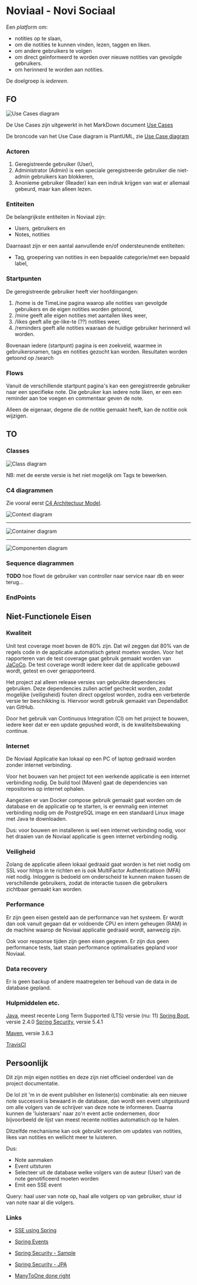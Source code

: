 # Noviaal - Novi Sociaal

Een *platform* om:

* notities op te slaan,
* om die notities te kunnen vinden, lezen, taggen en liken.
* om andere gebruikers te volgen
* om direct geïnformeerd te worden over nieuwe notities van gevolgde gebruikers.
* om herinnerd te worden aan notities.

De doelgroep is *iedereen*.

## FO

![Use Cases diagram](documentatie/FO/use-cases.png)

De Use Cases zijn uitgewerkt in het MarkDown document [Use Cases](./document/FO/use-cases.md)

De broncode van het Use Case diagram is PlantUML, zie [Use Case diagram](https://plantuml.com/use-case-diagram)

### Actoren

1. Geregistreerde gebruiker (User),
2. Administrator (Admin) is een speciale geregistreerde gebruiker die niet-admin gebruikers kan blokkeren,
3. Anonieme gebruiker (Reader) kan een indruk krijgen van wat er allemaal gebeurd, maar kan alleen lezen.

### Entiteiten

De belangrijkste entiteiten in Noviaal zijn:

* Users, gebruikers en
* Notes, notities

Daarnaast zijn er een aantal aanvullende en/of ondersteunende entiteiten:

* Tag, groepering van notities in een bepaalde categorie/met een bepaald label,


### Startpunten

De geregistreerde gebruiker heeft vier hoofdingangen:

1. /home is de TimeLine pagina waarop alle notities van gevolgde gebruikers en de eigen notities worden getoond,
2. /mine geeft alle eigen notities met aantallen likes weer,
3. /likes geeft alle ge-like-te (??) notities weer,
4. /reminders geeft alle notities waaraan de huidige gebruiker herinnerd wil worden.

Bovenaan iedere (startpunt) pagina is een zoekveld, waarmee in gebruikersnamen, tags en notities gezocht kan worden.
Resultaten worden getoond op /search

### Flows

Vanuit de verschillende startpunt pagina's kan een geregistreerde gebruiker naar een specifieke note.
Die gebruiker kan iedere note liken, er een een reminder aan toe voegen en commentaar geven de note.

Alleen de eigenaar, degene die de notitie gemaakt heeft, kan de notitie ook wijzigen.

## TO

### Classes

![Class diagram](documentatie/TO/class-diagram.png)

NB: met de eerste versie is het niet mogelijk om Tags te bewerken.

### C4 diagrammen

Zie vooral eerst [C4 Architectuur Model](https://c4model.com).

![Context diagram](documentatie/FO/c4-context-diagram.png)

---

![Container diagram](documentatie/FO/c4-container-diagram.png)

---

![Componenten diagram](documentatie/TO/c4-component-diagram.png)

### Sequence diagrammen

__TODO__ hoe flowt de gebruiker van controller naar service naar db en weer terug...

### EndPoints

####

## Niet-Functionele Eisen

### Kwaliteit

Unit test coverage moet boven de 80% zijn. Dat wil zeggen dat 80% van de regels code in de applicatie automatisch getest moeten worden.
Voor het rapporteren van de test coverage gaat gebruik gemaakt worden van [JaCoCo](https://www.eclemma.org/jacoco/). De test coverage wordt iedere keer dat de applicatie gebouwd wordt, getest en over gerapporteerd.

Het project zal alleen release versies van gebruikte dependencies gebruiken. Deze dependencies zullen actief gecheckt worden, zodat mogelijke (veiligsheid) fouten direct opgelost worden, zodra een verbeterde versie ter beschikking is. Hiervoor wordt gebruik gemaakt van DependaBot van GitHub.

Door het gebruik van Continuous Integration (CI) om het project te bouwen, iedere keer dat er een update gepushed wordt, is de kwaliteitsbewaking continue.

### Internet

De Noviaal Applicatie kan lokaal op een PC of laptop gedraaid worden zonder internet verbinding.

Voor het bouwen van het project tot een werkende applicatie is een internet verbinding nodig. De build tool (Maven) gaat de dependencies van repositories op internet ophalen.

Aangezien er van Docker compose gebruik gemaakt gaat worden om de database en de applicatie op te starten, is er eenmalig
een internet verbinding nodig om de PostgreSQL image en een standaard Linux image met Java te downloaden.

Dus: voor bouwen en installeren is wel een internet verbinding nodig, voor het draaien van de Noviaal applicatie is geen internet verbinding nodig.

### Veiligheid

Zolang de applicatie alleen lokaal gedraaid gaat worden is het niet nodig om SSL voor hhtps in te richten en is ook MultiFactor Authenticatioon (MFA) niet nodig.
Inloggen is bedoeld om onderscheid te kunnen maken tussen de verschillende gebruikers, zodat de interactie tussen die gebruikers zichtbaar gemaakt kan worden.

### Performance

Er zijn geen eisen gesteld aan de performance van het systeem. Er wordt dan ook vanuit gegaan dat er voldoende CPU en intern geheugen (RAM) in de machine waarop de Noviaal applicatie gedraaid wordt, aanwezig zijn.

Ook voor response tijden zijn geen eisen gegeven. Er zijn dus geen performance tests, laat staan performance optimalisaties gepland voor Noviaal.

### Data recovery

Er is geen backup of andere maatregelen ter behoud van de data in de database gepland.

### Hulpmiddelen etc.

[Java](), meest recente Long Term Supported (LTS) versie (nu: 11)
[Spring Boot](), versie 2.4.0
[Spring Security](), versie 5.4.1

[Maven](), versie 3.6.3

[TravisCI](https://travis-ci.com/getting_started)

## Persoonlijk

Dit zijn mijn eigen notities en deze zijn niet officieel onderdeel van de project documentatie.

De lol zit 'm in de event publisher en listener(s) combinatie: als een nieuwe note succesvol is bewaard in de database,
dan wordt een event uitgestuurd om alle volgers van de schrijver van deze note te informeren.
Daarna kunnen de 'luisteraars' naar zo'n event actie ondernemen, door bijvoorbeeld de lijst van meest recente notities automatisch op te halen.

Ditzelfde mechanisme kan ook gebruikt worden om updates van notities, likes van notities en wellicht meer te luisteren.

Dus:
* Note aanmaken
* Event uitsturen
* Selecteer uit de database welke volgers van de auteur (User) van de note genotificeerd moeten worden
* Emit een SSE event

Query: haal user van note op, haal alle volgers op van gebruiker, stuur id van note naar al die volgers.

### Links

- [SSE using Spring](https://dzone.com/articles/server-sent-events-using-spring)
- [Spring Events](https://www.baeldung.com/spring-events)
- [Spring Security - Sample](https://github.com/spring-projects/spring-security/blob/5.4.1/samples/boot/helloworld/)
- [Spring Security - JPA](https://www.codejava.net/frameworks/spring-boot/spring-boot-security-authentication-with-jpa-hibernate-and-mysql)

- [ManyToOne done right](https://vladmihalcea.com/the-best-way-to-map-a-onetomany-association-with-jpa-and-hibernate/)
